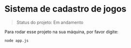 <h1>Sistema de cadastro de jogos</h1>

>Status do projeto: Em andamento

Para rodar esse projeto na sua máquina, por favor digite:

```
node app.js
```
